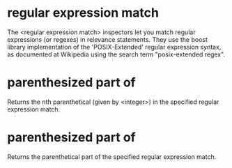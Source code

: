 # regular expression match

The &lt;regular expression match&gt; inspectors let you match regular expressions (or regexes) in relevance statements. They use the boost library implementation of the &#39;POSIX-Extended&#39; regular expression syntax, as documented at Wikipedia using the search term &quot;posix-extended regex&quot;.

# parenthesized part <integer> of <regular expression match>

Returns the nth parenthetical (given by &lt;integer&gt;) in the specified regular expression match.

# parenthesized part of <regular expression match>

Returns the parenthetical part of the specified regular expression match.
